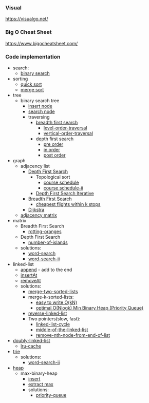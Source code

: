 ### Visual
https://visualgo.net/
### Big O Cheat Sheet
https://www.bigocheatsheet.com/
### Code implementation
* search: 
  * [binary search](search/binary-search/README.md)
* sorting
  * [quick sort](sorting/quick-sort/README.md)
  * [merge sort](sorting/merge-sort/README.md)
* tree
  * binary search tree
    * [insert node](tree/binary-search-tree/insertNode.MD)
    * [search node](tree/binary-search-tree/searchNode.MD)
    * traversing
      * [breadth first search](tree/binary-search-tree/breadthFirstSearch.MD)
        * [level-order-traversal](tree/binary-search-tree/breadth-first-search-solutions/binary-tree-level-order-traversal.js)
        * [vertical-order-traversal](tree/binary-search-tree/breadth-first-search-solutions/binary-tree-vertical-order-traversal.js)
      * depth first search
        * [pre order](tree/binary-search-tree/depthFirstSearchPreOrder.MD)
        * [in order](tree/binary-search-tree/depthFirstSearchInOrder.MD)
        * [post order](tree/binary-search-tree/depthFirstSearchPostOrder.MD)
* graph
  * adjacency list
    * [Depth First Search](graph/adjacency-list/depthFirst.MD)
      * Topological sort
        * [course schedule](graph/solutions/topological-sort/course-schedule.js)
        * [course schedule-ii](graph/solutions/topological-sort/course-schedule-ii.js)
      * [Depth First Search Iterative](graph/adjacency-list/depthFirstIterative.MD)
    * [Breadth First Search](graph/adjacency-list/breadthFirst.MD)
      * [cheapest flights within k stops](graph/solutions/breadth-first-search/cheapest-flights-within-k-stops/index.js)
    * [Dijkstra](graph/adjacency-list/dijkstra.js)
  * [adjacency matrix](graph/adjacency-matrix/index.js)
* matrix
  * Breadth First Search
    * [rotting-oranges](matrix/solutions/rotting-oranges/index.js)
  * Depth First Search
    * [number-of-islands](matrix/solutions/number-of-islands/index.js)
  * solutions:
    * [word-search](matrix/solutions/word-search/index.js)
    * [word-search-ii](trie/solutions/word-search-ii/index.js)
* linked-list
  * [append](linked-list/append.MD) - add to the end
  * [insertAt](linked-list/insertAt.MD)
  * [removeAt](linked-list/removeAt.MD)
  * solutions:
    * [merge-two-sorted-lists](linked-list/solutions/merge-two-sorted-lists/index.js)
    * merge-k-sorted-lists:
      * [easy to write O(kN)](linked-list/solutions/merge-k-sorted-lists/index.js)
      * [optimal O(Nlogk) Min Binary Heap (Priority Queue)](linked-list/solutions/merge-k-sorted-lists/index-heap.js)
    * [reverse-linked-list](linked-list/solutions/reverse-linked-list/index.js)
    * Two pointers(slow, fast):
      * [linked-list-cycle](linked-list/solutions/linked-list-cycle/index.js)
      * [middle-of-the-linked-list](linked-list/solutions/middle-of-the-linked-list/index.js)
      * [remove-nth-node-from-end-of-list](linked-list/solutions/remove-nth-node-from-end-of-list/index.js)
* [doubly-linked-list](linked-list/doubly-linked-list/index.js)
  * [lru-cache](linked-list/doubly-linked-list/solutions/lru-cache/index.js)
* [trie](trie)
  * solutions:
    * [word-search-ii](trie/solutions/word-search-ii/index.js)
* [heap](heap/README.MD)
  * max-binary-heap
    * [insert](heap/maxBinaryHeapInsert.MD)
    * [extract max](heap/maxBinaryHeapExtractMax.MD)
    * solutions:
      * [priority-queue](heap/solutions/priority-queue/priorityQueue.MD)

